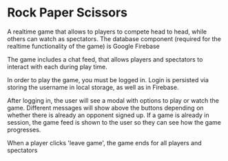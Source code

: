 # Rock Paper Scissors
A realtime game that allows to players to compete head to head, while others can watch as spectators. The database component (required for the realtime functionality of the game) is Google Firebase

The game includes a chat feed, that allows players and spectators to interact with each during play time. 

In order to play the game, you must be logged in. Login is persisted via storing the username in local storage, as well as in Firebase. 

After logging in, the user will see a modal with options to play or watch the game. Different messages will show above the buttons depending on whether there is already an opponent signed up. If a game is already in session, the game feed is shown to the user so they can see how the game progresses.

When a player clicks 'leave game', the game ends for all players and spectators